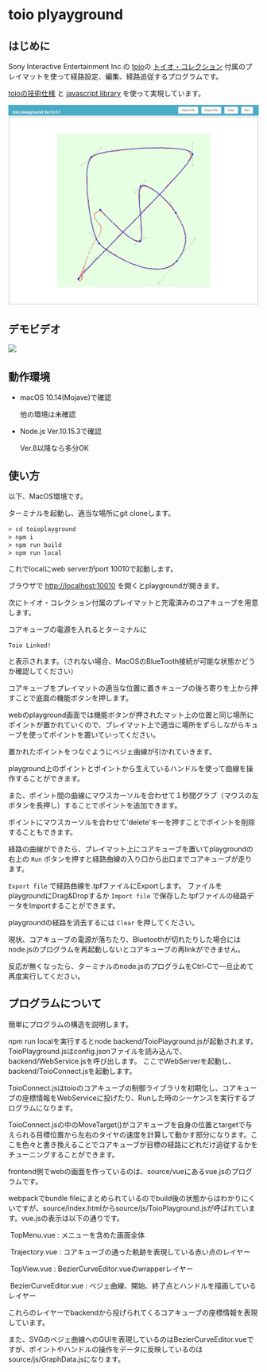 # toio plyayground



## はじめに

Sony Interactive Entertainment Inc.の [toio](https://toio.io)の [トイオ・コレクション](https://toio.io/titles/toio-collection.html) 付属のプレイマットを使って経路設定、編集、経路追従するプログラムです。

 [toioの技術仕様](https://toio.github.io/toio-spec/) と [javascript library](https://github.com/toio/toio.js) を使って実現しています。



![playground](https://raw.githubusercontent.com/mnakada/toio-playground/images/toio-playground.jpg)




## デモビデオ
[![](https://img.youtube.com/vi/fi6TMiUDdPI/0.jpg)]( https://youtu.be/fi6TMiUDdPI)






## 動作環境

- macOS 10.14(Mojave)で確認

   他の環境は未確認

- Node.js  Ver.10.15.3で確認 

  Ver.8以降なら多分OK



## 使い方

以下、MacOS環境です。

ターミナルを起動し、適当な場所にgit cloneします。

```
> cd toioplayground
> npm i
> npm run build
> npm run local
```

これでlocalにweb serverがport 10010で起動します。

ブラウザで [http://localhost:10010](http://localhost:10010) を開くとplaygroundが開きます。



次にトイオ・コレクション付属のプレイマットと充電済みのコアキューブを用意します。

コアキューブの電源を入れるとターミナルに

```
Toio Linked!
```

と表示されます。（されない場合、MacOSのBlueTooth接続が可能な状態かどうか確認してください）

コアキューブをプレイマットの適当な位置に置きキューブの後ろ寄りを上から押すことで底面の機能ボタンを押します。

webのplayground画面では機能ボタンが押されたマット上の位置と同じ場所にポイントが置かれていくので、プレイマット上で適当に場所をずらしながらキューブを使ってポイントを置いていってください。

置かれたポイントをつなぐようにベジェ曲線が引かれていきます。



playground上のポイントとポイントから生えているハンドルを使って曲線を操作することができます。

また、ポイント間の曲線にマウスカーソルを合わせて１秒間グラブ（マウスの左ボタンを長押し）することでポイントを追加できます。

ポイントにマウスカーソルを合わせて'delete'キーを押すことでポイントを削除することもできます。



経路の曲線ができたら、プレイマット上にコアキューブを置いてplaygroundの右上の `Run` ボタンを押すと経路曲線の入り口から出口までコアキューブが走ります。

`Export file` で経路曲線を.tpfファイルにExportします。
ファイルをplaygroundにDrag&Dropするか `Import file` で保存した.tpfファイルの経路データをImportすることができます。

playgroundの経路を消去するには `Clear` を押してください。



現状、コアキューブの電源が落ちたり、Bluetoothが切れたりした場合にはnode.jsのプログラムを再起動しないとコアキューブの再linkができません。

反応が無くなったら、ターミナルのnode.jsのプログラムをCtrl-Cで一旦止めて再度実行してください。



## プログラムについて

簡単にプログラムの構造を説明します。

npm run localを実行するとnode backend/ToioPlayground.jsが起動されます。
ToioPlayground.jsはconfig.jsonファイルを読み込んで、backend/WebService.jsを呼び出します。
ここでWebServerを起動し、backend/ToioConnect.jsを起動します。

ToioConnect.jsはtoioのコアキューブの制御ライブラリを初期化し、コアキューブの座標情報をWebServiceに投げたり、Runした時のシーケンスを実行するプログラムになります。

ToioConnect.jsの中のMoveTarget()がコアキューブを自身の位置とtargetで与えられる目標位置から左右のタイヤの速度を計算して動かす部分になります。ここを色々と書き換えることでコアキューブが目標の経路にどれだけ追従するかをチューニングすることができます。

frontend側でwebの画面を作っているのは、source/vueにあるvue.jsのプログラムです。

webpackでbundle fileにまとめられているのでbuild後の状態からはわかりにくいですが、source/index.htmlからsource/js/ToioPlayground.jsが呼ばれています。vue.jsの表示は以下の通りです。

​	TopMenu.vue : メニューを含めた画面全体

​	Trajectory.vue : コアキューブの通った軌跡を表現している赤い点のレイヤー

​	TopView.vue : BezierCurveEditor.vueのwrapperレイヤー

​	BezierCurveEditor.vue : ベジェ曲線、開始、終了点とハンドルを描画しているレイヤー

これらのレイヤーでbackendから投げられてくるコアキューブの座標情報を表現しています。

また、SVGのベジェ曲線へのGUIを表現しているのはBezierCurveEditor.vueですが、ポイントやハンドルの操作をデータに反映しているのはsource/js/GraphData.jsになります。



